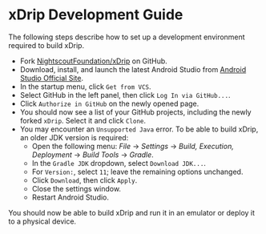# xDrip Development Guide
The following steps describe how to set up a development environment required to build xDrip.
- Fork [NightscoutFoundation/xDrip](https://github.com/NightscoutFoundation/xDrip) on GitHub.
- Download, install, and launch the latest Android Studio from [Android Studio Official Site](https://developer.android.com/studio).
- In the startup menu, click `Get from VCS`.
- Select GitHub in the left panel, then click `Log In via GitHub...`.
- Click `Authorize in GitHub` on the newly opened page.
- You should now see a list of your GitHub projects, including the newly forked `xDrip`. Select it and click `Clone`.
- You may encounter an `Unsupported Java` error. To be able to build xDrip, an older JDK version is required:
  - Open the following menu: *File* -> *Settings* -> *Build, Execution, Deployment* -> *Build Tools* -> *Gradle*.
  - In the `Gradle JDK` dropdown, select `Download JDK...`.
  - For `Version:`, select `11`; leave the remaining options unchanged.
  - Click `Download`, then click `Apply`.
  - Close the settings window.
  - Restart Android Studio.

You should now be able to build xDrip and run it in an emulator or deploy it to a physical device.
